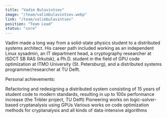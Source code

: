 ```yaml
---
title: "Vadim Bulavintsev"
image: "/team/valimbulavintsev.webp"
link: "/team/valimbulavintsev"
position: "Team Lead"
status: "core"
---
```


Vadim made a long way from a solid-state physics student to a distributed systems architect. His career path included working as an independent Linux sysadmin, an IT department head, a cryptography researcher at ISDCT SB RAS (Irkutsk), a Ph.D. student in the field of GPU code optimization at ITMO University (St. Petersburg), and a distributed systems programmer/researcher at TU Delft.

Personal achievements:

Refactoring and redesigning a distributed system consisting of 15 years of student code to modern standards, resulting in up to 100x performance increase (the Tribler project, TU Delft)
Pioneering works on logic-solver-based cryptanalysis using GPUs
Various works on code optimization methods for cryptanalysis and all kinds of data-intensive algorithms
